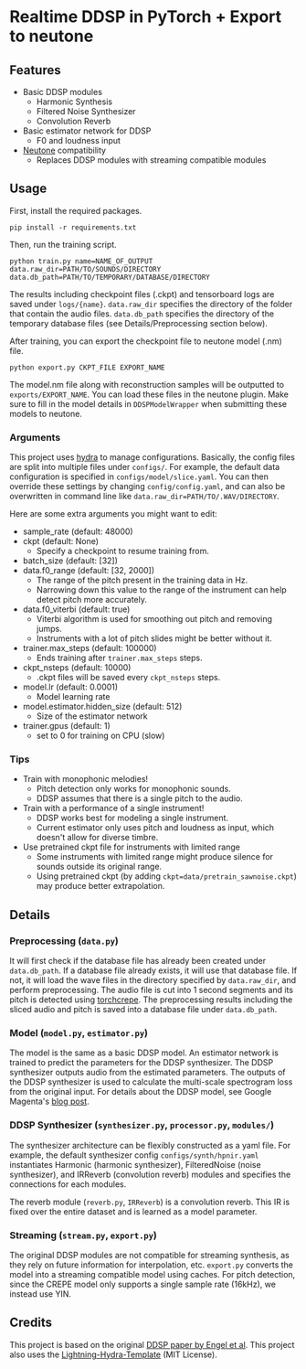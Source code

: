 # Realtime DDSP in PyTorch + Export to neutone

## Features

- Basic DDSP modules
    - Harmonic Synthesis
    - Filtered Noise Synthesizer
    - Convolution Reverb
- Basic estimator network for DDSP
    - F0 and loudness input
- [Neutone](https://github.com/QosmoInc/neutone_sdk) compatibility
    - Replaces DDSP modules with streaming compatible modules

## Usage

First, install the required packages.
```
pip install -r requirements.txt
```

Then, run the training script.
```
python train.py name=NAME_OF_OUTPUT data.raw_dir=PATH/TO/SOUNDS/DIRECTORY data.db_path=PATH/TO/TEMPORARY/DATABASE/DIRECTORY
```

The results including checkpoint files (.ckpt) and tensorboard logs are saved under `logs/{name}`. 
`data.raw_dir` specifies the directory of the folder that contain the audio files. `data.db_path` specifies the directory of the temporary database files (see Details/Preprocessing section below).

After training, you can export the checkpoint file to neutone model (.nm) file.
```
python export.py CKPT_FILE EXPORT_NAME
```
The model.nm file along with reconstruction samples will be outputted to `exports/EXPORT_NAME`. You can load these files in the neutone plugin. Make sure to fill in the model details in `DDSPModelWrapper` when submitting these models to neutone.

### Arguments

This project uses [hydra](https://hydra.cc/) to manage configurations. Basically, the config files are split into multiple files under `configs/`. For example, the default data configuration is specified in `configs/model/slice.yaml`. You can then override these settings by changing `config/config.yaml`, and can also be overwritten in command line like `data.raw_dir=PATH/TO/.WAV/DIRECTORY`.

Here are some extra arguments you might want to edit:
- sample_rate (default: 48000)
- ckpt (default: None)
    - Specify a checkpoint to resume training from.
- batch_size (default: [32])
- data.f0_range (default: [32, 2000])
    - The range of the pitch present in the training data in Hz.
    - Narrowing down this value to the range of the instrument can help detect pitch more accurately.
- data.f0_viterbi (default: true)
    - Viterbi algorithm is used for smoothing out pitch and removing jumps.
    - Instruments with a lot of pitch slides might be better without it.
- trainer.max_steps (default: 100000)
    - Ends training after `trainer.max_steps` steps.
- ckpt_nsteps (default: 10000)
    - .ckpt files will be saved every `ckpt_nsteps` steps.
- model.lr (default: 0.0001)
    - Model learning rate
- model.estimator.hidden_size (default: 512)
    - Size of the estimator network
- trainer.gpus (default: 1)
    - set to 0 for training on CPU (slow)

### Tips

- Train with monophonic melodies!
    - Pitch detection only works for monophonic sounds.
    - DDSP assumes that there is a single pitch to the audio.
- Train with a performance of a single instrument!
    - DDSP works best for modeling a single instrument.
    - Current estimator only uses pitch and loudness as input, which doesn't allow for diverse timbre.
- Use pretrained ckpt file for instruments with limited range
    - Some instruments with limited range might produce silence for sounds outside its original range.
    - Using pretrained ckpt (by adding `ckpt=data/pretrain_sawnoise.ckpt`) may produce better extrapolation.

## Details

### Preprocessing (`data.py`)

It will first check if the database file has already been created under `data.db_path`. If a database file already exists, it will use that database file. If not, it will load the wave files in the directory specified by `data.raw_dir`, and perform preprocessing. The audio file is cut into 1 second segments and its pitch is detected using [torchcrepe](https://github.com/maxrmorrison/torchcrepe). The preprocessing results including the sliced audio and pitch is saved into a database file under `data.db_path`.

### Model (`model.py`, `estimator.py`)

The model is the same as a basic DDSP model. An estimator network is trained to predict the parameters for the DDSP synthesizer. The DDSP synthesizer outputs audio from the estimated parameters. The outputs of the DDSP synthesizer is used to calculate the multi-scale spectrogram loss from the original input. For details about the DDSP model, see Google Magenta's [blog post](https://magenta.tensorflow.org/ddsp).

### DDSP Synthesizer (`synthesizer.py`, `processor.py`, `modules/`)

The synthesizer architecture can be flexibly constructed as a yaml file. For example, the default synthesizer config `configs/synth/hpnir.yaml` instantiates Harmonic (harmonic synthesizer), FilteredNoise (noise synthesizer), and IRReverb (convolution reverb) modules and specifies the connections for each modules.

The reverb module (`reverb.py`, `IRReverb`) is a convolution reverb. This IR is fixed over the entire dataset and is learned as a model parameter. 

### Streaming (`stream.py`, `export.py`)

The original DDSP modules are not compatible for streaming synthesis, as they rely on future information for interpolation, etc. `export.py` converts the model into a streaming compatible model using caches. For pitch detection, since the CREPE model only supports a single sample rate (16kHz), we instead use YIN.

## Credits

This project is based on the original [DDSP paper by Engel et al](https://magenta.tensorflow.org/ddsp).
This project also uses the [Lightning-Hydra-Template](https://github.com/ashleve/lightning-hydra-template) (MIT License).